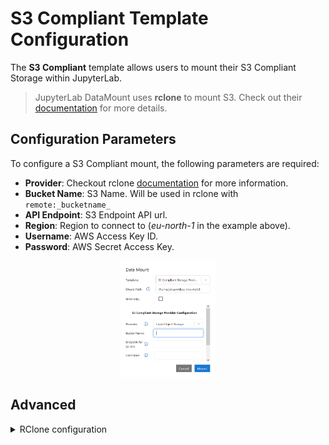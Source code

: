 # S3 Compliant Template Configuration

The **S3 Compliant** template allows users to mount their S3 Compliant Storage within JupyterLab.

> JupyterLab DataMount uses **rclone** to mount S3. Check out their [documentation](https://rclone.org/s3/) for more details.

## Configuration Parameters

To configure a S3 Compliant mount, the following parameters are required:

- **Provider**: Checkout rclone [documentation](https://rclone.org/s3/) for more information.
- **Bucket Name**: S3 Name. Will be used in rclone with `remote:_bucketname_`
- **API Endpoint**: S3 Endpoint API url.
- **Region**: Region to connect to (_eu-north-1_ in the example above).
- **Username**: AWS Access Key ID.
- **Password**: AWS Secret Access Key.

<div style="text-align: center;">
  <img src="../../images/s3.png" alt="S3" style="width: 30%;">
</div>

## Advanced

<details>
  <summary>RClone configuration</summary>
  <br>
  The following configuration is used to mount S3 Compliant storage with rclone:<br>
  s3.config:<br>
  ```yaml
  [s3]
  type = s3
  provider = _provider_
  endpoint = _endpoint_
  access_key_id = _username_
  secret_access_key = _password_
  region = _region_
  <br>
  Mounted via <br>
  ```bash
  rclone mount --config s3.config s3:_bucketname_ _path_ --vfs-cache-max-size=10G --vfs-read-chunk-size=64M --vfs-cache-mode=writes --allow-other --uid=1000 --gid=100
  ```
  <br>
</details>
